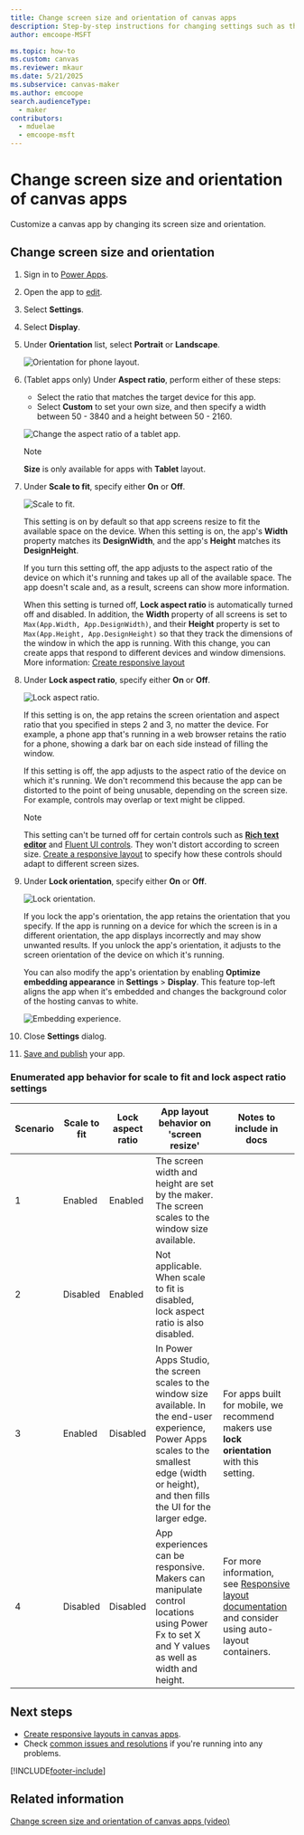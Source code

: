 ```yaml
---
title: Change screen size and orientation of canvas apps
description: Step-by-step instructions for changing settings such as the screen size and the orientation of a canvas app in Power Apps.
author: emcoope-MSFT

ms.topic: how-to
ms.custom: canvas
ms.reviewer: mkaur
ms.date: 5/21/2025
ms.subservice: canvas-maker
ms.author: emcoope
search.audienceType: 
  - maker
contributors:
  - mduelae
  - emcoope-msft
---
```

# Change screen size and orientation of canvas apps

Customize a canvas app by changing its screen size and orientation.

## Change screen size and orientation

1. Sign in to [Power Apps](https://make.powerapps.com).
1. Open the app to [edit](edit-app.md).
1. Select **Settings**.
1. Select **Display**.
1. Under **Orientation** list, select **Portrait** or **Landscape**. <br> 

    ![Orientation for phone layout.](./media/set-aspect-ratio-portrait-landscape/phone-layout-orientation.png "Orientation for phone layout")

1. (Tablet apps only) Under **Aspect ratio**, perform either of these steps:

    - Select the ratio that matches the target device for this app.
    - Select **Custom** to set your own size, and then specify a width between 50 - 3840 and a height between 50 - 2160.

    ![Change the aspect ratio of a tablet app.](./media/set-aspect-ratio-portrait-landscape/aspect-tablet.png "Aspect ratio for a tablet")
    
    > [!NOTE]
    > **Size** is only available for apps with **Tablet** layout.

1. Under **Scale to fit**, specify either **On** or **Off**.

    ![Scale to fit.](./media/set-aspect-ratio-portrait-landscape/scale-to-fit.png "Scale to fit")

    This setting is on by default so that app screens resize to fit the available space on the device. When this setting is on, the app's **Width** property matches its **DesignWidth**, and the app's **Height** matches its **DesignHeight**.

    If you turn this setting off, the app adjusts to the aspect ratio of the device on which it's running and takes up all of the available space. The app doesn't scale and, as a result, screens can show more information.

    When this setting is turned off, **Lock aspect ratio** is automatically turned off and disabled. In addition, the **Width** property of all screens is set to `Max(App.Width, App.DesignWidth)`, and their **Height** property is set to `Max(App.Height, App.DesignHeight)` so that they track the dimensions of the window in which the app is running. With this change, you can create apps that respond to different devices and window dimensions. More information: [Create responsive layout](create-responsive-layout.md)

1. Under **Lock aspect ratio**, specify either **On** or **Off**.

    ![Lock aspect ratio.](./media/set-aspect-ratio-portrait-landscape/lock-aspect-ratio.png "Lock aspect ratio")

    If this setting is on, the app retains the screen orientation and aspect ratio that you specified in steps 2 and 3, no matter the device. For example, a phone app that's running in a web browser retains the ratio for a phone, showing a dark bar on each side instead of filling the window.

    If this setting is off, the app adjusts to the aspect ratio of the device on which it's running. We don't recommend this because the app can be distorted to the point of being unusable, depending on the screen size. For example, controls may overlap or text might be clipped.

    > [!NOTE]
    > This setting can't be turned off for certain controls such as **[Rich text editor](controls/control-richtexteditor.md)** and [Fluent UI controls](../../teams/use-the-fluent-ui-controls.md). They won't distort according to screen size. [Create a responsive layout](create-responsive-layout.md) to specify how these controls should adapt to different screen sizes.

1. Under **Lock orientation**, specify either **On** or **Off**.

    ![Lock orientation.](./media/set-aspect-ratio-portrait-landscape/lock-orientation.png "Lock orientation")

    If you lock the app's orientation, the app retains the orientation that you specify. If the app is running on a device for which the screen is in a different orientation, the app displays incorrectly and may show unwanted results. If you unlock the app's orientation, it adjusts to the screen orientation of the device on which it's running.

    You can also modify the app's orientation by enabling **Optimize embedding appearance** in **Settings** > **Display**. This feature top-left aligns the app when it's embedded and changes the background color of the hosting canvas to white.

    ![Embedding experience.](./media/set-aspect-ratio-portrait-landscape/embedding-experience.png "Embedding experience")

1. Close **Settings** dialog.

1. [Save and publish](save-publish-app.md) your app.
 
### Enumerated app behavior for scale to fit and lock aspect ratio settings

| Scenario | Scale to fit | Lock aspect ratio | App layout behavior on 'screen resize'                                                                                                                                                                                  | Notes to include in docs                                                                                                                                                           |
|----------|--------------|-------------------|-------------------------------------------------------------------------------------------------------------------------------------------------------------------------------------------------------------------------|------------------------------------------------------------------------------------------------------------------------------------------------------------------------------------|
| 1        | Enabled      | Enabled           | The screen width and height are set by the maker. The screen scales to the window size available.                                                                                                                       |                                                                                                                                                                                    |
| 2        | Disabled     | Enabled           | Not applicable. When scale to fit is disabled, lock aspect ratio is also disabled.                                                                                                                                      |                                                                                                                                                                                    |
| 3        | Enabled      | Disabled          | In Power Apps Studio, the screen scales to the window size available.     In the end-user experience, Power Apps scales to the smallest edge (width or height), and then fills the UI for the larger edge.  | For apps built for mobile, we recommend makers use **lock orientation** with this setting.                                                                               |
| 4        | Disabled     | Disabled          | App experiences can be responsive. Makers can manipulate control locations using Power Fx to set X and Y values as well as width and height.                                                                                                        | For more information, see [Responsive layout documentation](create-responsive-layout.md) and consider using auto-layout containers.       |

## Next steps

- [Create responsive layouts in canvas apps](create-responsive-layout.md).
- Check [common issues and resolutions](/troubleshoot/power-platform/power-apps/common-issues-and-resolutions) if you're running into any problems.

[!INCLUDE[footer-include](../../includes/footer-banner.md)]


## Related information

[Change screen size and orientation of canvas apps (video)](https://youtu.be/dsow8q4LzA8?feature=shared)
